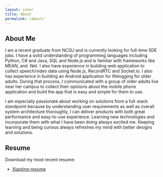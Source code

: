 ```yaml
---
layout: inner
title: About
permalink: /about/
---
```

## About Me

I am a recent graduate from NCSU and is currently looking for full-time SDE jobs. I have a solid understanding of programming languages including Python, C# and Java, SQL and Node.js and is familiar with frameworks like MEAN, and .Net. I also have experience in building web application to collect speech/video data using Node.js, RecordRTC and Socket.io.  I also has experience in building an Android application for lifelogging for older adults. During that process, I communicated with a group of older adults live near her campus to collect their opinions about the mobile phone application and build the app that is easy and simple for them to use. 

I am especially passionate about working on solutions from a full-stack standpoint because by understanding user requirements as well as overall system architecture thoroughly, I can deliver products with both great performance and easy-to-use experience. Learning new technologies and incorporate them with what I have been doing always excited me. Keeping learning and being curious always refreshes my mind with better designs and solutions.

## Resume
Download my most recent resume: 
- [Xiaoting-resume](https://drive.google.com/file/d/1wgPdBymcAMFx_HTajuQJRpLAFBFmZr4d/view?usp=sharing)
